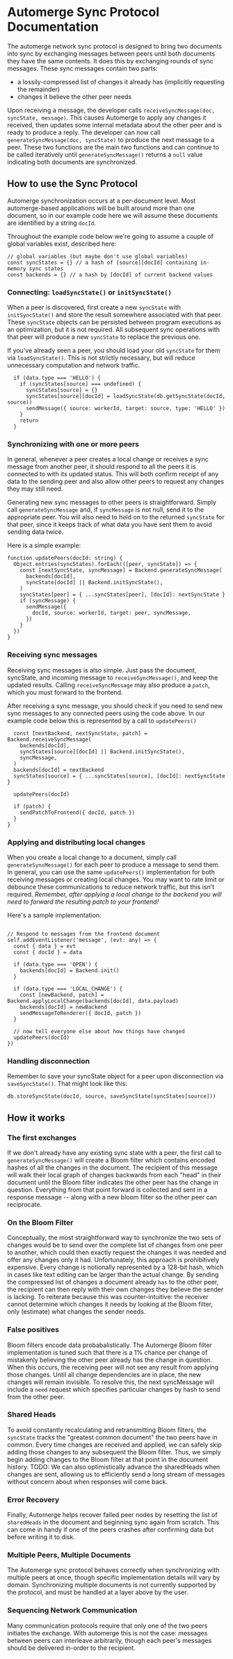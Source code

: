 # Automerge Sync Protocol Documentation

The automerge network sync protocol is designed to bring two documents into sync by exchanging messages between peers until both documents they have the same contents. It does this by exchanging rounds of sync messages. These sync messages contain two parts: 
 * a lossily-compressed list of changes it already has (implicitly requesting the remainder)
 * changes it believe the other peer needs

Upon receiving a message, the developer calls `receiveSyncMessage(doc, syncState, message)`. This causes Automerge to apply any changes it received, then updates some internal metadata about the other peer and is ready to produce a reply. The developer can now call `generateSyncMessage(doc, syncState)` to produce the next message to a peer. These two functions are the main two functions and can continue to be called iteratively until `generateSyncMessage()` returns a `null` value indicating both documents are synchronized.

## How to use the Sync Protocol

Automerge synchronization occurs at a per-document level. Most automerge-based applications will be built around more than one document, so in our example code here we will assume these documents are identified by a string `docId`.

Throughout the example code below we're going to assume a couple of global variables exist, described here:

```
// global variables (but maybe don't use global variables)
const syncStates = {} // a hash of [source][docId] containing in-memory sync states
const backends = {} // a hash by [docId] of current backend values
```

### Connecting: `loadSyncState()` or `initSyncState()`

When a peer is discovered, first create a new `syncState` with `initSyncState()` and store the result somewhere associated with that peer. These `syncState` objects can be persisted between program executions as an optimization, but it is not required. All subsequent sync operations with that peer will produce a new `syncState` to replace the previous one.

If you've already seen a peer, you should load your old `syncState` for them via `loadSyncState()`. This is not strictly necessary, but will reduce unnecessary computation and network traffic.

```  
  if (data.type === 'HELLO') {
    if (syncStates[source] === undefined) {
      syncStates[source] = {}
      syncStates[source][docId] = loadSyncState(db.getSyncState(docId, source))
      sendMessage({ source: workerId, target: source, type: 'HELLO' })
    }
    return
  }
```

### Synchronizing with one or more peers

In general, whenever a peer creates a local change or receives a sync message from another peer, it should respond to all the peers it is connected to with its updated status. This will both confirm receipt of any data to the sending peer and also allow other peers to request any changes they may still need. 

Generating new sync messages to other peers is straightforward. Simply call `generateSyncMessage` and, if `syncMessage` is not null, send it to the appropriate peer. You will also need to hold on to the returned `syncState` for that peer, since it keeps track of what data you have sent them to avoid sending data twice.

Here is a simple example:
```
function updatePeers(docId: string) {
  Object.entries(syncStates).forEach(([peer, syncState]) => {
    const [nextSyncState, syncMessage] = Backend.generateSyncMessage(
      backends[docId],
      syncState[docId] || Backend.initSyncState(),
    )
    syncStates[peer] = { ...syncStates[peer], [docId]: nextSyncState }
    if (syncMessage) {
      sendMessage({
        docId, source: workerId, target: peer, syncMessage,
      })
    }
  })
}
```
### Receiving sync messages
Receiving sync messages is also simple. Just pass the document, syncState, and incoming message to `receiveSyncMessage()`, and keep the updated results. Calling `receiveSyncMessage` may also produce a `patch`, which you must forward to the frontend.

After receiving a sync message, you should check if you need to send new sync messages to any connected peers using the code above. In our example code below this is represented by a call to `updatePeers()`

```
  const [nextBackend, nextSyncState, patch] = Backend.receiveSyncMessage(
    backends[docId],
    syncStates[source][docId] || Backend.initSyncState(),
    syncMessage,
  )
  backends[docId] = nextBackend
  syncStates[source] = { ...syncStates[source], [docId]: nextSyncState }

  updatePeers(docId)

  if (patch) {
    sendPatchToFrontend({ docId, patch })
  }
}
```

### Applying and distributing local changes

When you create a local change to a document, simply call `generateSyncMessage()` for each peer to produce a message to send them. In general, you can use the same `updatePeers()` implementation for both receiving messages or creating local changes. You may want to rate limit or debounce these communications to reduce network traffic, but this isn't required. *Remember, after applying a local change to the backend you will need to forward the resulting patch to your frontend!*

Here's a sample implementation:

```

// Respond to messages from the frontend document
self.addEventListener('message', (evt: any) => {
  const { data } = evt
  const { docId } = data

  if (data.type === 'OPEN') {
    backends[docId] = Backend.init()
  }

  if (data.type === 'LOCAL_CHANGE') {
    const [newBackend, patch] = Backend.applyLocalChange(backends[docId], data.payload)
    backends[docId] = newBackend
    sendMessageToRenderer({ docId, patch })
  }

  // now tell everyone else about how things have changed
  updatePeers(docId)
})

```

### Handling disconnection

Remember to save your syncState object for a peer upon disconnection via `saveSyncState()`. That might look like this:

```
db.storeSyncState(docId, source, saveSyncState(syncStates[source]))
```

## How it works

### The first exchanges
If we don't already have any existing sync state with a peer, the first call to `generateSyncMessage()` will create a Bloom filter which contains encoded hashes of all the changes in the document. The recipient of this message will walk their local graph of changes backwards from each "head" in their document until the Bloom filter indicates the other peer has the change in question. Everything from that point forward is collected and sent in a response message -- along with a new bloom filter so the other peer can reciprocate.

### On the Bloom Filter
Conceptually, the most straightforward way to synchronize the two sets of changes would be to send over the complete list of changes from one peer to another, which could then exactly request the changes it was needed and offer any changes only it had. Unfortunately, this approach is prohibitively expensive. Every change is notionally represented by a 128-bit hash, which in cases like text editing can be larger than the actual change. By sending the compressed list of changes a document already `has` to the other peer, the recipient can then reply with their own changes they believe the sender is lacking. To reiterate because this was counter-intuitive: the receiver cannot determine which changes it needs by looking at the Bloom filter, only (estimate) what changes the sender needs.

### False positives

Bloom filters encode data probabalistically. The Automerge Bloom filter implementation is tuned such that there is a 1% chance per change of mistakenly believing the other peer already has the change in question. When this occurs, the receiving peer will not see any result from applying those changes. Until all change dependencies are in place, the new changes will remain invisible. To resolve this, the next syncMessage will include a `need` request which specifies particular changes by hash to send from the other peer.

### Shared Heads
To avoid constantly recalculating and retransmitting Bloom filters, the `syncState` tracks the "greatest common document" the two peers have in common. Every time changes are received and applied, we can safely skip adding those changes to any subsequent the Bloom filter. Thus, we simply begin adding changes to the Bloom filter at that point in the document history. TODO: We can also optimistically advance the sharedHeads when changes are sent, allowing us to efficiently send a long stream of messages without concern about when responses will come back.

### Error Recovery
Finally, Automerge helps recover failed peer nodes by resetting the list of `sharedHeads` in the document and beginning sync again from scratch. This can come in handy if one of the peers crashes after confirming data but before writing it to disk.

### Multiple Peers, Multiple Documents

The Automerge sync protocol behaves correctly when synchronizing with multiple peers at once, though specific implementation details will vary by domain. Synchronizing multiple documents is not currently supported by the protocol, and must be handled at a layer above by the user.

### Sequencing Network Communication
Many communication protocols require that only one of the two peers initiates the exchange. With automerge this is not the case: messages between peers can interleave arbitrarily, though each peer's messages should be delivered in-order to the recipient.
